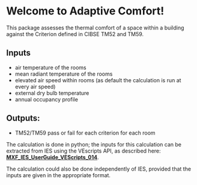 # Welcome to Adaptive Comfort!

This package assesses the thermal comfort of a space within a building against the Criterion defined in CIBSE TM52 and TM59.  

## Inputs
- air temperature of the rooms
- mean radiant temperature of the rooms
- elevated air speed within rooms (as default the calculation is run at every air speed)
- external dry bulb temperature
- annual occupancy profile

## Outputs: 
- TM52/TM59 pass or fail for each criterion for each room

The calculation is done in python; the inputs for this calculation can be extracted from IES using the VEscripts API, as described here: __[MXF_IES_UserGuide_VEScripts_014](https://wiki.maxfordham.com/pub/Main/MXFIESUSERGUIDEVESCRIPTS/MXF_IES_UserGuide_VEScripts_014.pdf)__. 

The calculation could also be done independently of IES, provided that the inputs are given in the appropriate format. 

